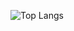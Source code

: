 ![Top Langs](https://github-readme-stats.vercel.app/api/top-langs/?username=shdwmere&layout=compact&theme=dark#gh-dark-mode-only)
